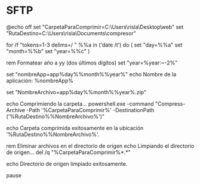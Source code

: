 # SFTP



@echo off
set "CarpetaParaComprimir=C:\Users\risla\Desktop\web"
set "RutaDestino=C:\Users\risla\Documents\compresor"

for /f "tokens=1-3 delims=/ " %%a in ('date /t') do (
    set "day=%%a"
    set "month=%%b"
    set "year=%%c"
)

rem Formatear año a yy (dos últimos dígitos)
set "year=%year:~-2%"

set "nombreApp=app%day%%month%%year%"
echo Nombre de la aplicación: %nombreApp%

set "NombreArchivo=app%day%%month%%year%.zip"

echo Comprimiendo la carpeta...
powershell.exe -command "Compress-Archive -Path '%CarpetaParaComprimir%' -DestinationPath ('%RutaDestino%\%NombreArchivo%')"

echo Carpeta comprimida exitosamente en la ubicación '%RutaDestino%\%NombreArchivo%'.

rem Eliminar archivos en el directorio de origen
echo Limpiando el directorio de origen...
del /q "%CarpetaParaComprimir%\*.*"

echo Directorio de origen limpiado exitosamente.


pause
